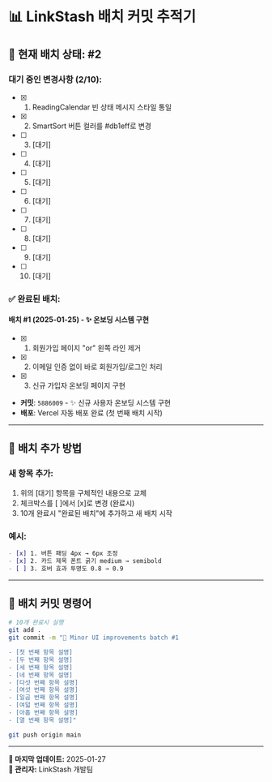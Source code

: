 # 📊 LinkStash 배치 커밋 추적기

## 🔄 **현재 배치 상태: #2**

### **대기 중인 변경사항 (2/10):**
- [x] 1. ReadingCalendar 빈 상태 메시지 스타일 통일
- [x] 2. SmartSort 버튼 컬러를 #db1eff로 변경
- [ ] 3. [대기]
- [ ] 4. [대기]
- [ ] 5. [대기]
- [ ] 6. [대기]
- [ ] 7. [대기]
- [ ] 8. [대기]
- [ ] 9. [대기]
- [ ] 10. [대기]

### **✅ 완료된 배치:**

#### **배치 #1 (2025-01-25)** - ✨ 온보딩 시스템 구현
- [x] 1. 회원가입 페이지 "or" 왼쪽 라인 제거
- [x] 2. 이메일 인증 없이 바로 회원가입/로그인 처리  
- [x] 3. 신규 가입자 온보딩 페이지 구현
- **커밋**: `5886009` - ✨ 신규 사용자 온보딩 시스템 구현
- **배포**: Vercel 자동 배포 완료 (첫 번째 배치 시작)

---

## 📝 **배치 추가 방법**

### **새 항목 추가:**
1. 위의 [대기] 항목을 구체적인 내용으로 교체
2. 체크박스를 [ ]에서 [x]로 변경 (완료시)
3. 10개 완료시 "완료된 배치"에 추가하고 새 배치 시작

### **예시:**
```markdown
- [x] 1. 버튼 패딩 4px → 6px 조정
- [x] 2. 카드 제목 폰트 굵기 medium → semibold
- [ ] 3. 호버 효과 투명도 0.8 → 0.9
```

---

## 🚀 **배치 커밋 명령어**

```bash
# 10개 완료시 실행
git add .
git commit -m "🎨 Minor UI improvements batch #1

- [첫 번째 항목 설명]
- [두 번째 항목 설명]
- [세 번째 항목 설명]
- [네 번째 항목 설명]
- [다섯 번째 항목 설명]
- [여섯 번째 항목 설명]
- [일곱 번째 항목 설명]
- [여덟 번째 항목 설명]
- [아홉 번째 항목 설명]
- [열 번째 항목 설명]"

git push origin main
```

---

**📅 마지막 업데이트:** 2025-01-27  
**👤 관리자:** LinkStash 개발팀 